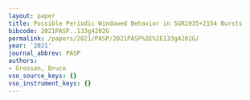 ```yaml
---
layout: paper
title: Possible Periodic Windowed Behavior in SGR1935+2154 Bursts
bibcode: 2021PASP..133g4202G
permalink: /papers/2021/PASP/2021PASP%2E%2E133g4202G/
year: '2021'
journal_abbrev: PASP
authors:
- Grossan, Bruce
vso_source_keys: {}
vso_instrument_keys: {}
---
```

